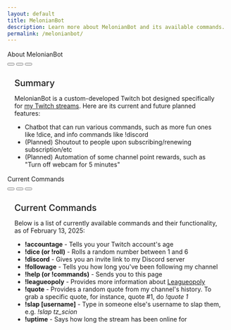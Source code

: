 ```yaml
---
layout: default
title: MelonianBot
description: Learn more about MelonianBot and its available commands.
permalink: /melonianbot/
---
```


<div class="flex flex-row justify-center items-center" style="margin-top: 1rem; margin-bottom: 1rem; width: 100%;">
    <div class="window glass active" style="--window-background-color: #96B844; width: 100%;">
        <div class="title-bar">
            <div class="title-bar-text">About MelonianBot</div>
            <div class="title-bar-controls">
                <button aria-label="Minimize"></button>
                <button aria-label="Maximize"></button>
                <button aria-label="Close" onclick="window.location.href = '/';"></button>
            </div>
        </div>
        <div class="window-body">
            <div class="flex flex-row items-center" style="margin: 1rem; margin-bottom: 0.5rem;">
                <div class="items-center">
                    <h4 style="font-size: 1.25rem; font-weight: 500; margin-bottom: 0.5rem;">Summary</h4>
                    <p>
                        MelonianBot is a custom-developed Twitch bot designed specifically for <a href="https://twitch.tv/therandommelon">my Twitch streams</a>. Here are its current and future planned features:
                        <ul>
                            <li>Chatbot that can run various commands, such as more fun ones like !dice, and info commands like !discord</li>
                            <li>(Planned) Shoutout to people upon subscribing/renewing subscription/etc</li>
                            <li>(Planned) Automation of some channel point rewards, such as "Turn off webcam for 5 minutes"</li>
                        </ul>
                    </p>
                </div>
            </div>
        </div>
    </div>
</div>

<div class="flex flex-row justify-center items-center" style="margin-top: 1rem; margin-bottom: 1rem; width: 100%;">
    <div class="window glass active" style="--window-background-color: #96B844; width: 100%;">
        <div class="title-bar">
            <div class="title-bar-text">Current Commands</div>
            <div class="title-bar-controls">
                <button aria-label="Minimize"></button>
                <button aria-label="Maximize"></button>
                <button aria-label="Close" onclick="window.location.href = '/';"></button>
            </div>
        </div>
        <div class="window-body">
            <div class="flex flex-row items-center" style="margin: 1rem; margin-bottom: 0.5rem;">
                <div class="items-center">
                    <h4 style="font-size: 1.25rem; font-weight: 500; margin-bottom: 0.5rem;">Current Commands</h4>
                    <p>
                        Below is a list of currently available commands and their functionality, as of February 13, 2025:
                        <ul>
                            <li><b>!accountage</b> - Tells you your Twitch account's age</li>
                            <li><b>!dice (or !roll)</b> - Rolls a random number between 1 and 6</li>
                            <li><b>!discord</b> - Gives you an invite link to my Discord server</li>
                            <li><b>!followage</b> - Tells you how long you've been following my channel</li>
                            <li><b>!help (or !commands)</b> - Sends you to this page</li>
                            <li><b>!leagueopoly</b> - Provides more information about <a href="https://leagueopoly.com">Leagueopoly</a></li>
                            <li><b>!quote</b> - Provides a random quote from my channel's history. To grab a specific quote, for instance, quote #1, do <i>!quote 1</i></li>
                            <li><b>!slap [username]</b> - Type in someone else's username to slap them, e.g. <i>!slap tz_scion</i></li>
                            <li><b>!uptime</b> - Says how long the stream has been online for</li>
                        </ul>
                    </p>
                </div>
            </div>
        </div>
    </div>
</div>